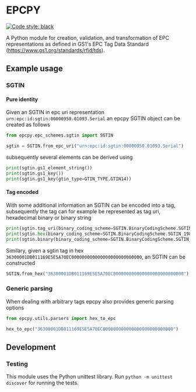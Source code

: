 # EPCPY
[![Code style: black](https://img.shields.io/badge/code%20style-black-000000.svg)](https://github.com/psf/black)

A Python module for creation, validation, and transformation of EPC representations as defined in GS1's EPC Tag Data Standard (https://www.gs1.org/standards/rfid/tds).

## Example usage

### SGTIN

#### Pure identity
Given an SGTIN in epc uri representation `urn:epc:id:sgtin:00000950.01093.Serial` an epcpy SGTIN object can be created as follows
```python
from epcpy.epc_schemes.sgtin import SGTIN

sgtin = SGTIN.from_epc_uri("urn:epc:id:sgtin:00000950.01093.Serial")
```
subsequently several elements can be derived using
```python
print(sgtin.gs1_element_string())
print(sgtin.gs1_key())
print(sgtin.gs1_key(gtin_type=GTIN_TYPE.GTIN14))
```

#### Tag encoded
With some additional information an SGTIN can be encoded into a tag, subsequently the tag can for example be represented as tag uri, hexadecimal binary or binary string
```python
print(sgtin.tag_uri(binary_coding_scheme=SGTIN.BinaryCodingScheme.SGTIN_198, filter_value=SGTINFilterValue.POS_ITEM))
print(sgtin.hex(binary_coding_scheme=SGTIN.BinaryCodingScheme.SGTIN_198, filter_value=SGTINFilterValue.POS_ITEM))
print(sgtin.binary(binary_coding_scheme=SGTIN.BinaryCodingScheme.SGTIN_198, filter_value=SGTINFilterValue.POS_ITEM))
```
Similary, given a sgtin tag in hex `36300001DB011169E5E5A70EC000000000000000000000000000`, an SGTIN can be constructed
```python
SGTIN.from_hex("36300001DB011169E5E5A70EC000000000000000000000000000")
```

### Generic parsing
When dealing with arbitrary tags epcpy also provides generic parsing options
```python
from epcpy.utils.parsers import hex_to_epc

hex_to_epc("36300001DB011169E5E5A70EC000000000000000000000000000")
```

## Development
### Testing
This module uses the Python unittest library. Run `python -m unittest discover` for running the tests.
